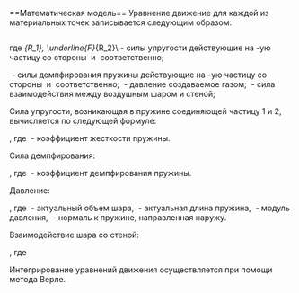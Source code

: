 ==Математическая модель==
Уравнение движение для каждой из материальных точек записывается следующим образом:

<math>
   m\underline{\ddot{x}}_i(t)=\underline{F}_{R_1}+\underline{F}_{R_2}+\underline{F}_{D_1}+\underline{F}_{D_2}+\underline{P}+\underline{F}_{Wall}\\
   \underline{x}_i(0)=\underline{x}_i^0,~\underline{v}_i(0)=v_i^0~~~i=1,\ldots,n
</math>


где 
<math>
   \underline{F}_{R_1}, \underline{F}_{R_2}\\
</math> - силы упругости действующие на <math>i</math>-ую частицу со стороны <math>i-1</math> и <math>i+1</math> соответственно;

<math>
   \underline{F}_{D_1},\underline{F}_{D_2}\\
</math> - силы демпфирования пружины действующие на <math>i</math>-ую частицу со стороны <math>i-1</math> и <math>i+1</math> соответственно;

<math>
  \underline{P}
</math> - давление создаваемое газом;

<math>
 \underline{F}_{Wall}\\
</math> - сила взаимодействия между воздушным шаром и стеной;

Сила упругости, возникающая в пружине соединяющей частицу 1 и 2, вычисляется по следующей формуле:

<math>
   \underline{F}_{R}= -(||\underline{r}_2-\underline{r}_1|| - l_0)k_R
</math>,  где <math>k_R</math> - коэффициент жесткости пружины.

Сила демпфирования:

<math>
   \underline{F}_{D}= (\underline{v}_2-\underline{v}_1)\cdot\frac{\underline{r}_2-\underline{r}_1}{||\underline{r}_2-\underline{r}_1||}k_D
</math>, где <math>k_D</math> - коэффициент демпфирования пружины.

Давление:

<math>
   \underline{P}=\frac{1}{V}l_{12} P \underline{n}
</math>,  где <math> V </math> - актуальный объем шара, <math> l_{12}</math> - актуальная длина пружина, <math> P </math> - модуль давления, <math> \underline{n}</math> - нормаль к пружине, направленная наружу.

Взаимодействие шара со стеной:

<math>
   \underline{F}_{Wall}=-\nabla \Pi(r)
</math>,  где  <math>\Pi(r)=4\varepsilon[(\frac{a}{r})^{12}-(\frac{a}{r})^6]</math>

Интегрирование уравнений движения осуществляется при помощи метода Верле.
